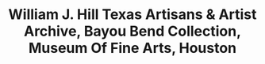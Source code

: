 ---
layout: repo
title: "William J. Hill Texas Artisans & Artist Archive, Bayou Bend Collection, Museum Of Fine Arts, Houston"
id: 16966
permalink: repos/16966/
---